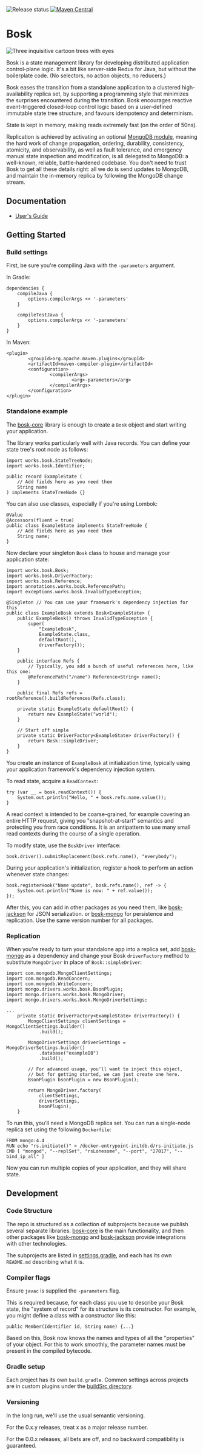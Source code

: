 ![Release status](https://github.com/boskworks/bosk/actions/workflows/release.yml/badge.svg)
[![Maven Central](https://img.shields.io/maven-central/v/works.bosk/bosk-core)](https://mvnrepository.com/artifact/works.bosk/bosk-core)

# Bosk

![Three inquisitive cartoon trees with eyes](/art/bosk-evergreen-icon.png)

Bosk is a state management library for developing distributed application control-plane logic.
It's a bit like server-side Redux for Java, but without the boilerplate code.
(No selectors, no action objects, no reducers.)

Bosk eases the transition from a standalone application to a clustered high-availability replica set,
by supporting a programming style that minimizes the surprises encountered during the transition.
Bosk encourages reactive event-triggered closed-loop control logic
based on a user-defined immutable state tree structure,
and favours idempotency and determinism.

State is kept in memory, making reads extremely fast (on the order of 50ns).

Replication is achieved by activating an optional [MongoDB module](bosk-mongo), meaning the hard work of
change propagation, ordering, durability, consistency, atomicity, and observability,
as well as fault tolerance, and emergency manual state inspection and modification,
is all delegated to MongoDB: a well-known, reliable, battle-hardened codebase.
You don't need to trust Bosk to get all these details right:
all we do is send updates to MongoDB, and maintain the in-memory replica by following the MongoDB change stream.

## Documentation
- [User's Guide](docs/USERS.md)

## Getting Started

### Build settings

First, be sure you're compiling Java with the `-parameters` argument.

In Gradle:

```
dependencies {
	compileJava {
		options.compilerArgs << '-parameters'
	}

	compileTestJava {
		options.compilerArgs << '-parameters'
	}
}
```

In Maven:

```
<plugin>
		<groupId>org.apache.maven.plugins</groupId>
		<artifactId>maven-compiler-plugin</artifactId>
		<configuration>
				<compilerArgs>
						<arg>-parameters</arg>
				</compilerArgs>
		</configuration>
</plugin>
```

### Standalone example

The [bosk-core](bosk-core) library is enough to create a `Bosk` object and start writing your application.

The library works particularly well with Java records.
You can define your state tree's root node as follows:

```
import works.bosk.StateTreeNode;
import works.bosk.Identifier;

public record ExampleState (
	// Add fields here as you need them
	String name
) implements StateTreeNode {}
```

You can also use classes, especially if you're using Lombok:

```
@Value
@Accessors(fluent = true)
public class ExampleState implements StateTreeNode {
	// Add fields here as you need them
	String name;
}
```

Now declare your singleton `Bosk` class to house and manage your application state:

```
import works.bosk.Bosk;
import works.bosk.DriverFactory;
import works.bosk.Reference;
import annotations.works.bosk.ReferencePath;
import exceptions.works.bosk.InvalidTypeException;

@Singleton // You can use your framework's dependency injection for this
public class ExampleBosk extends Bosk<ExampleState> {
	public ExampleBosk() throws InvalidTypeException {
		super(
			"ExampleBosk",
			ExampleState.class,
			defaultRoot(),
			driverFactory());
	}

	public interface Refs {
		// Typically, you add a bunch of useful references here, like this one:
		@ReferencePath("/name") Reference<String> name();
	}

	public final Refs refs = rootReference().buildReferences(Refs.class);

	private static ExampleState defaultRoot() {
		return new ExampleState("world");
	}

	// Start off simple
	private static DriverFactory<ExampleState> driverFactory() {
		return Bosk::simpleDriver;
	}
}
```

You create an instance of `ExampleBosk` at initialization time,
typically using your application framework's dependency injection system.

To read state, acquire a `ReadContext`:

```
try (var __ = bosk.readContext()) {
	System.out.println("Hello, " + bosk.refs.name.value());
}
```

A read context is intended to be coarse-grained, for example covering an entire HTTP request,
giving you "snapshot-at-start" semantics and protecting you from race conditions.
It is an antipattern to use many small read contexts during the course of a single operation.

To modify state, use the `BoskDriver` interface:

```
bosk.driver().submitReplacement(bosk.refs.name(), "everybody");
```

During your application's initialization, register a hook to perform an action whenever state changes:

```
bosk.registerHook("Name update", bosk.refs.name(), ref -> {
	System.out.println("Name is now: " + ref.value());
});
```

After this, you can add in other packages as you need them,
like [bosk-jackson](bosk-jackson) for JSON serialization.
or [bosk-mongo](bosk-mongo) for persistence and replication.
Use the same version number for all packages.

### Replication

When you're ready to turn your standalone app into a replica set,
add [bosk-mongo](bosk-mongo) as a dependency
and change your Bosk `driverFactory` method to substitute `MongoDriver` in place of `Bosk::simpleDriver`:

```
import com.mongodb.MongoClientSettings;
import com.mongodb.ReadConcern;
import com.mongodb.WriteConcern;
import mongo.drivers.works.bosk.BsonPlugin;
import mongo.drivers.works.bosk.MongoDriver;
import mongo.drivers.works.bosk.MongoDriverSettings;

...
	private static DriverFactory<ExampleState> driverFactory() {
		MongoClientSettings clientSettings = MongoClientSettings.builder()
			.build();

		MongoDriverSettings driverSettings = MongoDriverSettings.builder()
			.database("exampleDB")
			.build();

		// For advanced usage, you'll want to inject this object,
		// but for getting started, we can just create one here.
		BsonPlugin bsonPlugin = new BsonPlugin();

		return MongoDriver.factory(
			clientSettings,
			driverSettings,
			bsonPlugin);
	}
```

To run this, you'll need a MongoDB replica set.
You can run a single-node replica set using the following `Dockerfile`:

```
FROM mongo:4.4
RUN echo "rs.initiate()" > /docker-entrypoint-initdb.d/rs-initiate.js
CMD [ "mongod", "--replSet", "rsLonesome", "--port", "27017", "--bind_ip_all" ]
```

Now you can run multiple copies of your application, and they will share state.

## Development

### Code Structure

The repo is structured as a collection of subprojects because we publish several separate libraries.
[bosk-core](bosk-core) is the main functionality, and then other packages like [bosk-mongo](bosk-mongo) and [bosk-jackson](bosk-jackson)
provide integrations with other technologies.

The subprojects are listed in [settings.gradle](settings.gradle), and each has its own `README.md` describing what it is.

### Compiler flags

Ensure `javac` is supplied the `-parameters` flag.

This is required because,
for each class you use to describe your Bosk state, the "system of record" for its structure is its constructor.
For example, you might define a class with a constructor like this:

```
public Member(Identifier id, String name) {...}
```

Based on this, Bosk now knows the names and types of all the "properties" of your object.
For this to work smoothly, the parameter names must be present in the compiled bytecode.

### Gradle setup

Each project has its own `build.gradle`.
Common settings across projects are in custom plugins under the [buildSrc directory](buildSrc/src/main/groovy).

### Versioning

In the long run, we'll use the usual semantic versioning.

For the 0.x.y releases, treat x as a major release number.

For the 0.0.x releases, all bets are off, and no backward compatibility is guaranteed.
